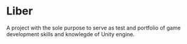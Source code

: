 # Liber
A project with the sole purpose to serve as test and portfolio of game development skills and knowlegde of Unity engine.
